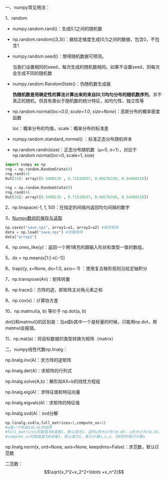 一、numpy常见用法：

1、random

- numpy.random.rand()：生成0,1之间的随机数

- np.random.random((3,3))：据给定维度生成[0,1)之间的数据，包含0，不包含1

- numpy.random.seed()：使得随机数据可预测。

  当我们设置相同的seed，每次生成的随机数相同。如果不设置seed，则每次会生成不同的随机数

- numpy.random.RandomState()：伪随机数生成器

  **伪随机数是用确定性的算法计算出来的来自[0,1]均匀分布的随机数序列**。并不真正的随机，但具有类似于随机数的统计特征，如均匀性、独立性等

- np.random.normal(*loc=0.0*, *scale=1.0*, *size=None*)：高斯分布的概率密度函数

  loc：概率分布的均值，scale：概率分布的标准差

- numpy.random.standard_normal() ：标准正态分布随机样本

- np.random.randn(size)：正态分布随机数（μ=0, σ=1），对应于np.random.normal(loc=0, scale=1, size)

```python
import numpy as np
rng = np.random.RandomState(0)
rng.rand(4)
Out[14]: array([0.5488135 , 0.71518937, 0.60276338, 0.54488318])
    
rng = np.random.RandomState(0)
rng.rand(4)
Out[16]: array([0.5488135 , 0.71518937, 0.60276338, 0.54488318])
```

2、np.linspace(-1, 1, 50)：在指定的间隔内返回均匀间隔的数字

3、[Numpy数组的保存与读取](https://www.cnblogs.com/mfryf/p/9018325.html)

```python
np.savez("save.npz", array1=a1, array2=a2) #保存矩阵
data = np.load("save.npz") #加载矩阵
data["array1"]
```

4、np.ones_like(y)：返回一个用1填充的跟输入形状和类型一致的数组。

5、dx = np.mean(x[1:]-x[:-1])

6、trapz(y, x=None, dx=1.0, axis=-1) ：使用复合梯形规则沿给定轴积分

7、np.transpose(An)：矩阵转置

8、np.trace()：方阵的迹，即矩阵主对角元素之和

9、np.cov(x)：计算协方差

10、np.matmul(a, b) 等价于 np.dot(a, b) 

​      dot()和matmul()的区别是：当a或b其中一个是标量的时候，只能用np.dot，用matmul会报错。 

11、np.mat(a)：将目标数据的类型转换为矩阵（matrix）

二、numpy线性代数np.linalg：

np.linalg.inv(A)：求方阵的逆矩阵

np.linalg.det(A)：求矩阵的行列式

np.linalg.solve(A,b)：解形如AX=b的线性方程组

np.linalg.eig(A)：求特征值和特征向量

np.linalg.eigvals(A)：求矩阵的特征值

np.linalg.svd(A)：svd分解

```python
np.linalg.svd(a,full_matrices=1,compute_uv=1)
#a是一个形如(𝑀,𝑁)的矩阵
#full_matrices的取值为0或者1，默认值为1，这时u的大小为(𝑀,𝑀)，v的大小为(𝑁,𝑁)。否则u的大小为(𝑀,𝐾)，v的大小为(𝐾,𝑁),𝐾=𝑚𝑖𝑛(𝑀,𝑁) 
#compute_uv的取值是为0或者1，默认值为1，表示计算u,s,v。为0的时候只计算s
```

np.linalg.norm(x, ord=None, axis=None, keepdims=False)：求范数，默认l2范数

二范数：$$\sqrt{x_1^2+x_2^2+\ldots +x_n^2}$$




